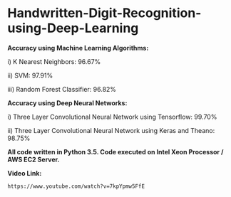 # Handwritten-Digit-Recognition-using-Deep-Learning

**Accuracy using Machine Learning Algorithms:**

i)	 K Nearest Neighbors: 96.67%

ii)	 SVM:	97.91%

iii) Random Forest Classifier:	96.82%


**Accuracy using Deep Neural Networks:**

i)	Three Layer Convolutional Neural Network using Tensorflow:	99.70%

ii)	Three Layer Convolutional Neural Network using Keras and Theano: 98.75%

**All code written in Python 3.5. Code executed on Intel Xeon Processor / AWS EC2 Server.**

**Video Link:**
```
https://www.youtube.com/watch?v=7kpYpmw5FfE
```
